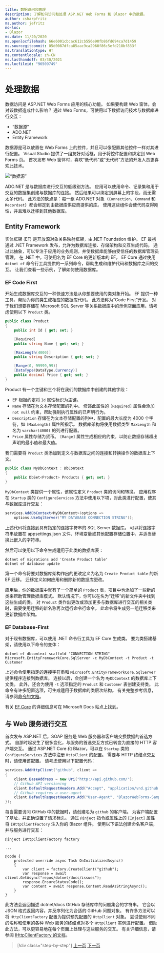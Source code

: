 ```yaml
---
title: 数据访问和管理
description: 了解如何访问和处理 ASP.NET Web Forms 和 Blazor 中的数据。
author: csharpfritz
ms.author: jefritz
no-loc:
- Blazor
ms.date: 11/20/2020
ms.openlocfilehash: 66e6001cbcac612cb556e90fb86fd694ca7d1459
ms.sourcegitcommit: 05d0087dfca85aac9ca2960f86c5efd218bf833f
ms.translationtype: HT
ms.contentlocale: zh-CN
ms.lasthandoff: 03/30/2021
ms.locfileid: "96509749"
---
```

# <a name="work-with-data"></a>处理数据

数据访问是 ASP.NET Web Forms 应用的核心功能。 如果要构建 Web 窗体，会对该数据造成什么影响？ 通过 Web Forms，可使用以下数据访问技术与数据库进行交互：

- “数据源”
- ADO.NET
- Entity Framework

数据源是可以放置在 Web Forms 上的控件，并且可以像配置其他控件一样对其进行配置。 Visual Studio 提供了一组友好对话框，用于将控件配置和绑定到 Web Forms 页。 首次发布 Web 窗体时，喜欢“低代码”或“无代码”方法的开发人员更喜欢此技术。

![“数据源”](media/data/datasources.png)

ADO.NET 是与数据库进行交互的低级别方法。 应用可以使用命令、记录集和用于交互的数据集创建与数据库的连接。 然后结果可以绑定到屏幕上的字段，而无需太多代码。 此方法的缺点是：每一组 ADO.NET 对象（`Connection`、`Command` 和 `Recordset`）都会绑定到由数据库供应商提供的库。 使用这些组件会使代码变得刚性，并且难以迁移到其他数据库。

## <a name="entity-framework"></a>Entity Framework

实体框架 (EF) 是开放源对象关系映射框架，由.NET Foundation 维护。 EF 最初通过 .NET Framework 发布，允许为数据库连接、存储架构和交互生成代码。 通过此抽象，可以专注于应用的业务规则，并使数据库能够由受信任的数据库管理员管理。 在 .NET 中，可使用名为 EF Core 的更新版本的 EF。 EF Core 通过使用 `dotnet ef` 命令行工具提供的一系列命令，帮助生成和维护代码和数据库之间的交互。 让我们查看一些示例，了解如何使用数据库。

### <a name="ef-code-first"></a>EF Code First

开始生成数据库交互的一种快速方法是从你想要使用的类对象开始。 EF 提供一种工具，帮助为你的类生成相应的数据库代码。 此方法称为“Code First”开发。 对于我们想要存储在 Microsoft SQL Server 等关系数据库中的示例店面应用，请考虑使用以下 `Product` 类。

```csharp
public class Product
{
    public int Id { get; set; }

    [Required]
    public string Name { get; set; }

    [MaxLength(4000)]
    public string Description { get; set; }

    [Range(0, 99999,99)]
    [DataType(DataType.Currency)]
    public decimal Price { get; set; }
}
```

Product 有一个主键和三个将在我们的数据库中创建的其他字段：  

- EF 根据约定将 `Id` 属性标识为主键。
- `Name` 存储在为文本存储配置的列中。 修饰此属性的 `[Required]` 属性会添加 `not null` 约束，帮助强制执行属性的已声明行为。
- `Description` 存储在为文本存储配置的列中，配置的最大长度为 4000 个字符，如 `[MaxLength]` 属性所指示。 数据库架构将使用数据类型 `MaxLength` 和名为 `varchar(4000)` 的列进行配置。
- `Price` 属性存储为货币。 `[Range]` 属性生成相应的约束，以防止数据存储超出声明的最小值和最大值。

我们需要将 `Product` 类添加到定义与数据库之间的连接和转换操作的数据库上下文。

```csharp
public class MyDbContext : DbContext
{
    public DbSet<Product> Products { get; set; }
}
```

`MyDbContext` 类提供一个属性，该属性定义 `Product` 类的访问和转换。  应用程序在 `Startup` 类的 `ConfigureServices` 方法中使用以下项，对此类进行配置，使其与数据库进行交互：

```csharp
services.AddDbContext<MyDbContext>(options =>
    options.UseSqlServer("MY DATABASE CONNECTION STRING"));
```

上述代码将连接到具有指定的连接字符串的 SQL Server 数据库。 可以将连接字符串放置在 appsettings.json 文件、环境变量或其他配置存储位置中，并适当替换此嵌入的字符串。

然后可以使用以下命令生成适用于此类的数据库表：

```dotnetcli
dotnet ef migrations add 'Create Product table'
dotnet ef database update
```

第一个命令将要对数据库架构作出的更改定义为名为 `Create Product table` 的新 EF 迁移。  迁移定义如何应用和删除新的数据库更改。

应用后，你的数据库中就有了一个简单的 `Product` 表，项目中也添加了一些新的类来帮助管理数据库模式。  默认情况下，你可以在名为“迁移”的新文件夹中找到这些生成的类。  对 `Product` 类作出更改或添加更多与数据库进行交互的相关类时，需要使用迁移的新名称再次运行命令行命令。  此命令将生成另一组迁移类来更新数据库架构。

### <a name="ef-database-first"></a>EF Database-First

对于现有数据库，可以使用 .NET 命令行工具为 EF Core 生成类。 要为类搭建基架，请使用以下命令的变体：

```dotnetcli
dotnet ef dbcontext scaffold "CONNECTION STRING" Microsoft.EntityFrameworkCore.SqlServer -c MyDbContext -t Product -t Customer
```

上述命令使用指定的连接字符串和 `Microsoft.EntityFrameworkCore.SqlServer` 提供程序连接到数据库。 连接以后，会创建一个名为 `MyDbContext` 的数据库上下文类。 此外，还会为使用 `-t` 选项指定的 `Product` 和 `Customer` 表创建支持类。 此命令有许多配置选项，可生成适用于数据库的类层次结构。 有关完整参考信息，请参阅[命令的文档](/ef/core/miscellaneous/cli/dotnet#dotnet-ef-dbcontext-scaffold)。

有关 [EF Core](/ef/core/) 的详细信息可在 Microsoft Docs 站点上找到。

## <a name="interact-with-web-services"></a>与 Web 服务进行交互

首次发布 ASP.NET 后，SOAP 服务是 Web 服务器和客户端交换数据的首选方式。 自那时起发生了很多变化，与服务的首选交互方式已转变为直接的 HTTP 客户端交互。 通过 ASP.NET Core 和 Blazor，可以在 `Startup` 类的 `ConfigureServices` 方法中注册 `HttpClient` 的配置。 需要与 HTTP 终结点交互时，请使用该配置。 请考虑使用以下配置代码：

```csharp
services.AddHttpClient("github", client =>
{
    client.BaseAddress = new Uri("http://api.github.com/");
    // Github API versioning
    client.DefaultRequestHeaders.Add("Accept", "application/vnd.github.v3+json");
    // Github requires a user-agent
    client.DefaultRequestHeaders.Add("User-Agent", "BlazorWebForms-Sample");
});
```

每当需要访问 GitHub 中的数据时，请创建名为 `github` 的客户端。 为客户端配置了基址，并正确设置了请求标头。 通过 `@inject` 指令或属性上的 `[Inject]` 属性将 `IHttpClientFactory` 注入你的 Blazor 组件。 使用以下语法创建命名客户端，并与服务进行交互：

```razor
@inject IHttpClientFactory factory

...

@code {
    protected override async Task OnInitializedAsync()
    {
        var client = factory.CreateClient("github");
        var response = await client.GetAsync("repos/dotnet/docs/issues");
        response.EnsureStatusCode();
        var content = await response.Content.ReadAsStringAsync();
    }
}
```

此方法会返回描述 dotnet/docs GitHub 存储库中的问题集合的字符串。 它会以 JSON 格式返回内容，并反序列化为合适的 GitHub 问题对象。 有许多方法可以将 `HttpClientFactory` 配置为提供预先配置的 `HttpClient` 对象。 尝试使用不同的名称和使用的各种 Web 服务的终结点对多个 `HttpClient` 实例进行配置。 借助此方法，可以更容易地在每个页面上处理与这些服务的交互。 有关详细信息，请参阅 [IHttpClientFactory 的文档](/aspnet/core/fundamentals/http-requests)。

>[!div class="step-by-step"]
>[上一页](forms-validation.md)
>[下一页](middleware.md)
